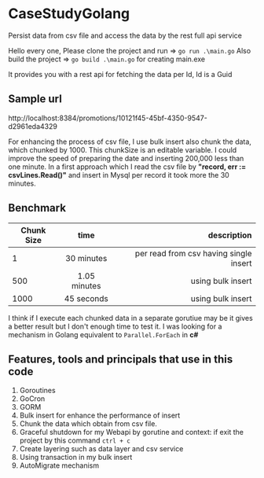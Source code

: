 # CaseStudyGolang
Persist data from csv file and access the data by the rest full api service

Hello every one, 
Please clone the project and run => `go run .\main.go`
Also build the project => `go build .\main.go`  for creating main.exe

It provides you with a rest api for fetching the data per Id, Id is a Guid 

## Sample url
http://localhost:8384/promotions/10121f45-45bf-4350-9547-d2961eda4329

For enhancing the process of csv file, I use bulk insert also chunk the data, which chunked by 1000. This chunkSize is an editable variable.
I could improve the speed of preparing the date and inserting 200,000 less than one minute. In a first approach which I read the csv file by **"record, err := csvLines.Read()"** and insert in Mysql per record it took more the 30 minutes.

## Benchmark

| Chunk Size    | time        | description  |
| ------------- |:-----------:| -----:|
| 1             | 30 minutes  | per read from csv having single insert |
| 500           | 1.05 minutes| using bulk insert |
| 1000          | 45 seconds  | using bulk insert |

 I think if I execute each chunked data in a separate gorutiue may be it gives a better result but I don't enough time to test it. I was looking for a mechanism in Golang equivalent to `Parallel.ForEach` in **c#**
 
 
## Features, tools and principals that use in this code
1. Goroutines
2. GoCron
3. GORM
4. Bulk insert for enhance the performance of insert
5. Chunk the data which obtain from csv file.
6. Graceful shutdown for my Webapi by gorutine and context: if exit the project by this command `ctrl + c`
7. Create layering such as data layer and csv service
8. Using transaction in my bulk insert
9. AutoMigrate mechanism

